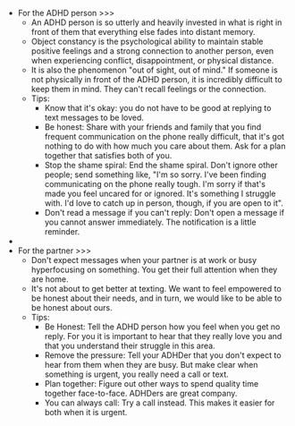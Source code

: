 - For the ADHD person >>>
    - An ADHD person is so utterly and heavily invested in what is right in front of them that everything else fades into distant memory.
    - Object constancy is the psychological ability to maintain stable positive feelings and a strong connection to another person, even when experiencing conflict, disappointment, or physical distance.
    - It is also the phenomenon "out of sight, out of mind." If someone is not physically in front of the ADHD person, it is incredibly difficult to keep them in mind. They can't recall feelings or the connection.
    - Tips:
        - Know that it's okay: you do not have to be good at replying to text messages to be loved.
        - Be honest: Share with your friends and family that you find frequent communication on the phone really difficult, that it's got nothing to do with how much you care about them. Ask for a plan together that satisfies both of you.
        - Stop the shame spiral: End the shame spiral. Don't ignore other people; send something like, "I'm so sorry. I've been finding communicating on the phone really tough. I'm sorry if that's made you feel uncared for or ignored. It's something I struggle with. I'd love to catch up in person, though, if you are open to it".
        - Don't read a message if you can't reply: Don't open a message if you cannot answer immediately. The notification is a little reminder.
- 
- For the partner >>>
    - Don't expect messages when your partner is at work or busy hyperfocusing on something. You get their full attention when they are home.
    - It's not about to get better at texting. We want to feel empowered to be honest about their needs, and in turn, we would like to be able to be honest about ours.
    - Tips:
        - Be Honest: Tell the ADHD person how you feel when you get no reply. For you it is important to hear that they really love you and that you understand their struggle in this area.
        - Remove the pressure: Tell your ADHDer that you don't expect to hear from them when they are busy. But make clear when something is urgent, you really need a call or text.
        - Plan together: Figure out other ways to spend quality time together face-to-face. ADHDers are great company.
        - You can always call: Try a call instead. This makes it easier for both when it is urgent.
